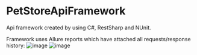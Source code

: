 # PetStoreApiFramework
Api framework created by using C#, RestSharp and NUnit.


Framework uses Allure reports which have attached all requests/response history:
![image](https://user-images.githubusercontent.com/46795587/184531262-c9b72ea9-3dcd-4881-8f21-5c4903540365.png)
![image](https://user-images.githubusercontent.com/46795587/184531286-cee4fa26-4e67-4572-9e90-d0b5922827ea.png)
